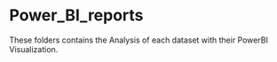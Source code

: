 # Power_BI_reports
These folders contains the Analysis of each dataset with their PowerBI Visualization.
